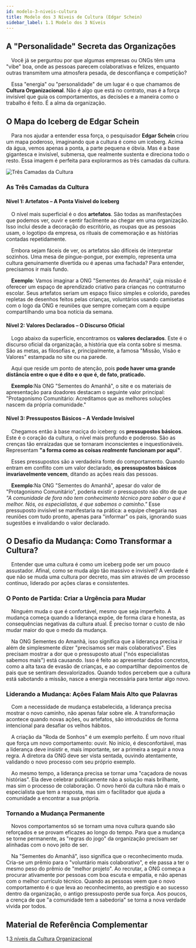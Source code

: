 ```yaml
---
id: modelo-3-niveis-cultura
title: Modelo dos 3 Níveis de Cultura (Edgar Schein)
sidebar_label: 1.1 Modelo dos 3 Níveis
---
```


## A "Personalidade" Secreta das Organizações

&emsp;Você já se perguntou por que algumas empresas ou ONGs têm uma "vibe" boa, onde as pessoas parecem colaborativas e felizes, enquanto outras transmitem uma atmosfera pesada, de desconfiança e competição?

&emsp;Essa "energia" ou "personalidade" de um lugar é o que chamamos de **Cultura Organizacional**. Não é algo que está no contrato, mas é a força invisível que guia os comportamentos, as decisões e a maneira como o trabalho é feito. É a alma da organização.

## O Mapa do Iceberg de Edgar Schein

&emsp;Para nos ajudar a entender essa força, o pesquisador **Edgar Schein** criou um mapa poderoso, imaginando que a cultura é como um iceberg. Acima da água, vemos apenas a ponta, a parte pequena e óbvia. Mas é a base gigantesca e invisível, submersa, que realmente sustenta e direciona todo o resto. Essa imagem é perfeita para explorarmos as três camadas da cultura.

![Três Camadas da Cultura](/img/treinamentos/cultura/modulo1/iceberg.jpg)

### As Três Camadas da Cultura

#### Nível 1: Artefatos – A Ponta Visível do Iceberg

&emsp;O nível mais superficial é o dos **artefatos**. São todas as manifestações que podemos ver, ouvir e sentir facilmente ao chegar em uma organização. Isso inclui desde a decoração do escritório, as roupas que as pessoas usam, o logotipo da empresa, os rituais de comemoração e as histórias contadas repetidamente.

&emsp;Embora sejam fáceis de ver, os artefatos são difíceis de interpretar sozinhos. Uma mesa de pingue-pongue, por exemplo, representa uma cultura genuinamente divertida ou é apenas uma fachada? Para entender, precisamos ir mais fundo.

&emsp;**Exemplo**: Vamos imaginar a ONG "Sementes do Amanhã", cuja missão é oferecer um espaço de aprendizado criativo para crianças no contraturno escolar. Seus artefatos seriam um espaço físico simples e colorido, paredes repletas de desenhos feitos pelas crianças, voluntários usando camisetas com o logo da ONG e reuniões que sempre começam com a equipe compartilhando uma boa notícia da semana.

#### Nível 2: Valores Declarados – O Discurso Oficial

&emsp;Logo abaixo da superfície, encontramos os **valores declarados**. Este é o discurso oficial da organização, a história que ela conta sobre si mesma. São as metas, as filosofias e, principalmente, a famosa "Missão, Visão e Valores" estampada no site ou na parede.

&emsp;Aqui que reside um ponto de atenção, pois **pode haver uma grande distância entre o que é dito e o que é, de fato, praticado.**

&emsp;**Exemplo**:Na ONG "Sementes do Amanhã", o site e os materiais de apresentação para doadores destacam o seguinte valor principal: "Protagonismo Comunitário: Acreditamos que as melhores soluções nascem da própria comunidade."

#### Nível 3: Pressupostos Básicos – A Verdade Invisível

&emsp;Chegamos então à base maciça do iceberg: os **pressupostos básicos**. Este é o coração da cultura, o nível mais profundo e poderoso. São as crenças tão enraizadas que se tornaram inconscientes e inquestionáveis. Representam **"a forma como as coisas *realmente* funcionam por aqui"**.

&emsp;Esses pressupostos são a verdadeira fonte do comportamento. Quando entram em conflito com um valor declarado, **os pressupostos básicos invariavelmente vencem**, ditando as ações reais das pessoas.

&emsp;**Exemplo**:Na ONG "Sementes do Amanhã", apesar do valor de "Protagonismo Comunitário", poderia existir o pressuposto não dito de que *"A comunidade de fora não tem conhecimento técnico para saber o que é melhor. Nós, os especialistas, é que sabemos o caminho."* Esse pressuposto invisível se manifestaria na prática: a equipe chegaria nas reuniões com tudo pronto, apenas para "informar" os pais, ignorando suas sugestões e invalidando o valor declarado.

## O Desafio da Mudança: Como Transformar a Cultura?

&emsp;Entender que uma cultura é como um iceberg pode ser um pouco assustador. Afinal, como se muda algo tão massivo e invisível? A verdade é que não se muda uma cultura por decreto, mas sim através de um processo contínuo, liderado por ações claras e consistentes.

### O Ponto de Partida: Criar a Urgência para Mudar

&emsp;Ninguém muda o que é confortável, mesmo que seja imperfeito. A mudança começa quando a liderança expõe, de forma clara e honesta, as consequências negativas da cultura atual. É preciso tornar o custo de não mudar maior do que o medo da mudança.

&emsp;Na ONG Sementes do Amanhã, isso significa que a liderança precisa ir além de simplesmente dizer "precisamos ser mais colaborativos". Eles precisam mostrar a dor que o pressuposto atual ("nós especialistas sabemos mais") está causando. Isso é feito ao apresentar dados concretos, como a alta taxa de evasão de crianças, e ao compartilhar depoimentos de pais que se sentiram desvalorizados. Quando todos percebem que a cultura está sabotando a missão, nasce a energia necessária para tentar algo novo.

### Liderando a Mudança: Ações Falam Mais Alto que Palavras

&emsp;Com a necessidade de mudança estabelecida, a liderança precisa mostrar o novo caminho, não apenas falar sobre ele. A transformação acontece quando novas ações, ou artefatos, são introduzidos de forma intencional para desafiar os velhos hábitos.

&emsp;A criação da "Roda de Sonhos" é um exemplo perfeito. É um novo ritual que força um novo comportamento: ouvir. No início, é desconfortável, mas a liderança deve insistir e, mais importante, ser a primeira a seguir a nova regra. A diretora da ONG deve ser vista sentada, ouvindo atentamente, validando o novo processo com seu próprio exemplo.

&emsp;Ao mesmo tempo, a liderança precisa se tornar uma "caçadora de novas histórias". Ela deve celebrar publicamente não a solução mais brilhante, mas sim o processo de colaboração. O novo herói da cultura não é mais o especialista que tem a resposta, mas sim o facilitador que ajuda a comunidade a encontrar a sua própria.

### Tornando a Mudança Permanente

&emsp;Novos comportamentos só se tornam uma nova cultura quando são reforçados e se provam eficazes ao longo do tempo. Para que a mudança se torne permanente, as "regras do jogo" da organização precisam ser alinhadas com o novo jeito de ser.

&emsp;Na "Sementes do Amanhã", isso significa que o reconhecimento muda. Cria-se um prêmio para o "voluntário mais colaborativo", e ele passa a ter o mesmo peso do prêmio de "melhor projeto". Ao recrutar, a ONG começa a procurar ativamente por pessoas com boa escuta e empatia, e não apenas com o melhor currículo técnico. Quando as pessoas veem que o novo comportamento é o que leva ao reconhecimento, ao prestígio e ao sucesso dentro da organização, o antigo pressuposto perde sua força. Aos poucos, a crença de que "a comunidade tem a sabedoria" se torna a nova verdade vivida por todos.

## Material de Referência Complementar 

1.<a href="https://www.roberthalf.com/br/pt/insights/gestao-talentos/cultura-organizacional-tudo-que-voce-precisa-saber-sobre-o-assunto-rc" target="_blank" rel="noopener noreferrer">3 níveis da Cultura Organizacional</a>

